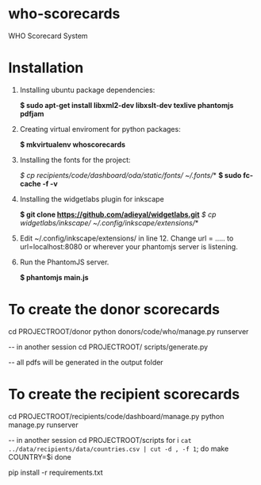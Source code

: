 who-scorecards
==============

WHO Scorecard System

Installation
============

1. Installing ubuntu package dependencies:

    **$ sudo apt-get install libxml2-dev libxslt-dev texlive phantomjs pdfjam**

2. Creating virtual enviroment for python packages:

    **$ mkvirtualenv whoscorecards**

3. Installing the fonts for the project:

    **$ cp recipients/code/dashboard/oda/static/fonts/* ~/.fonts/**
    **$ sudo fc-cache -f -v**

4. Installing the widgetlabs plugin for inkscape

    **$ git clone https://github.com/adieyal/widgetlabs.git**
    **$ cp widgetlabs/inkscape/* ~/.config/inkscape/extensions/**

5. Edit ~/.config/inkscape/extensions/ in line 12. Change url = ..... to url=localhost:8080 or wherever your phantomjs server is listening.

6. Run the PhantomJS server.

    **$ phantomjs main.js**

To create the donor scorecards
==============================

cd PROJECTROOT/donor
python donors/code/who/manage.py runserver

-- in another session
cd PROJECTROOT/
scripts/generate.py

-- all pdfs will be generated in the output folder

To create the recipient scorecards
=================================

cd PROJECTROOT/recipients/code/dashboard/manage.py
python manage.py runserver

-- in another session
cd PROJECTROOT/scripts
for i `cat ../data/recipients/data/countries.csv | cut -d , -f 1`;
do
    make COUNTRY=$i
done


pip install -r requirements.txt
